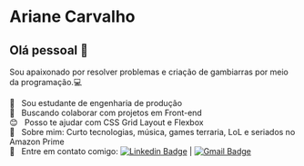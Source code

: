 # Ariane Carvalho

## Olá pessoal 👋
Sou apaixonado por resolver problemas e criação de gambiarras por meio da programação.:computer:

 :book:  &nbsp; Sou estudante de engenharia de produção
 <br/> :purple_heart: &nbsp; Buscando colaborar com projetos em Front-end
 <br/> :blush: &nbsp; Posso te ajudar com CSS Grid Layout e Flexbox
 <br/> 💬  &nbsp; Sobre mim: Curto tecnologias, música, games terraria, LoL e seriados no Amazon Prime
 <br/> :email: &nbsp; Entre em contato comigo: [![Linkedin Badge](https://img.shields.io/badge/-Linkedin-blue?style=flat-square&logo=Linkedin&logoColor=white&link=https://www.linkedin.com/in/ariane-carvalho-716a2278/)](https://www.linkedin.com/in/ariane-carvalho-716a2278/) 
| 
[![Gmail Badge](https://img.shields.io/badge/-Gmail-c14438?style=flat-square&logo=Gmail&logoColor=white&link=mailto:tgmarinho@gmail.com)](mailto:carvalhobva@gmail.com)
